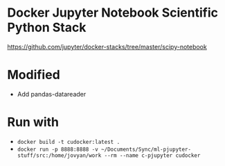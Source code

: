 # Docker Jupyter Notebook Scientific Python Stack

https://github.com/jupyter/docker-stacks/tree/master/scipy-notebook

# Modified

- Add pandas-datareader

# Run with

- ``docker build -t cudocker:latest .``
- ``docker run -p 8888:8888 -v ~/Documents/Sync/ml-pjupyter-stuff/src:/home/jovyan/work --rm --name c-pjupyter cudocker``
